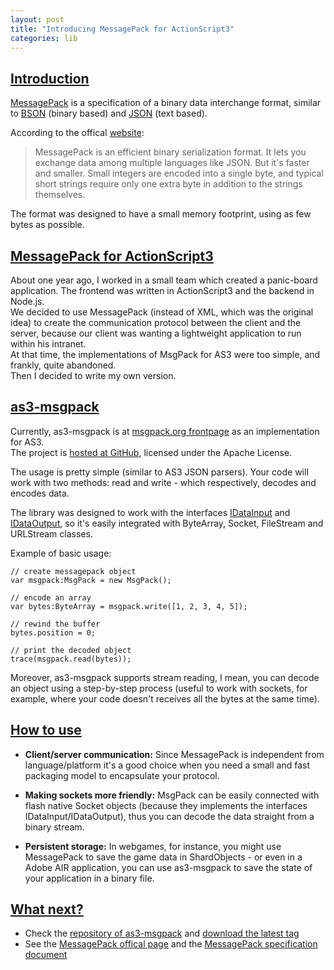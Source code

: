 ```yaml
---
layout: post
title: "Introducing MessagePack for ActionScript3"
categories: lib
---
```


## <u>Introduction</u>
[MessagePack](http://en.wikipedia.org/wiki/MessagePack) is a specification of a binary data interchange format, similar to [BSON](http://en.wikipedia.org/wiki/BSON) (binary based) and [JSON](http://en.wikipedia.org/wiki/JSON) (text based).

According to the offical [website](http://msgpack.org):
> MessagePack is an efficient binary serialization format. It lets you exchange data among multiple languages like JSON. But it's faster and smaller. Small integers are encoded into a single byte, and typical short strings require only one extra byte in addition to the strings themselves.

The format was designed to have a small memory footprint, using as few bytes as possible.

## <u>MessagePack for ActionScript3</u>
About one year ago, I worked in a small team which created a panic-board application. The frontend was written in ActionScript3 and the backend in Node.js.<br>
We decided to use MessagePack (instead of XML, which was the original idea) to create the communication protocol between the client and the server, because our client was wanting a lightweight application to run within his intranet.<br>
At that time, the implementations of MsgPack for AS3 were too simple, and frankly, quite abandoned.<br>
Then I decided to write my own version.

## <u>as3-msgpack</u>
Currently, as3-msgpack is at [msgpack.org frontpage](http://msgpack.org) as an implementation for AS3.<br>
The project is [hosted at GitHub](https://github.com/loteixeira/as3-msgpack), licensed under the Apache License.

The usage is pretty simple (similar to AS3 JSON parsers). Your code will work with two methods: read and write - which respectively, decodes and encodes data.

The library was designed to work with the interfaces [IDataInput](http://help.adobe.com/en_US/FlashPlatform/reference/actionscript/3/flash/utils/IDataInput.html) and [IDataOutput](http://help.adobe.com/en_US/FlashPlatform/reference/actionscript/3/flash/utils/IDataOutput.html), so it's easily integrated with ByteArray, Socket, FileStream and URLStream classes.

Example of basic usage:

	// create messagepack object
	var msgpack:MsgPack = new MsgPack();

	// encode an array
	var bytes:ByteArray = msgpack.write([1, 2, 3, 4, 5]);

	// rewind the buffer
	bytes.position = 0;

	// print the decoded object
	trace(msgpack.read(bytes));

Moreover, as3-msgpack supports stream reading, I mean, you can decode an object using a step-by-step process (useful to work with sockets, for example, where your code doesn't receives all the bytes at the same time).

## <u>How to use</u>

* <strong>Client/server communication:</strong>
Since MessagePack is independent from language/platform it's a good choice when you need a small and fast packaging model to encapsulate your protocol.

* <strong>Making sockets more friendly:</strong>
MsgPack can be easily connected with flash native Socket objects (because they implements the interfaces IDataInput/IDataOutput), thus you can decode the data straight from a binary stream.

* <strong>Persistent storage:</strong>
In webgames, for instance, you might use MessagePack to save the game data in ShardObjects - or even in a Adobe AIR application, you can use as3-msgpack to save the state of your application in a binary file.

## <u>What next?</u>

* Check the [repository of as3-msgpack](https://github.com/loteixeira/as3-msgpack) and [download the latest tag](https://github.com/loteixeira/as3-msgpack/archive/v1.0.1.zip)
* See the [MessagePack offical page](http://msgpack.org/) and the [MessagePack specification document](https://github.com/msgpack/msgpack/blob/master/spec.md)